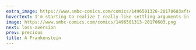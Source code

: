 ```yaml
---
extra_image: https://www.smbc-comics.com/comics/1496501326-20170603after.png
hovertext: I'm starting to realize I really like settling arguments in favor of people who are wrong.
image: https://www.smbc-comics.com/comics/1496501313-20170603.png
next: loss-aversion
prev: precious
title: A Frankenstein
---
```

